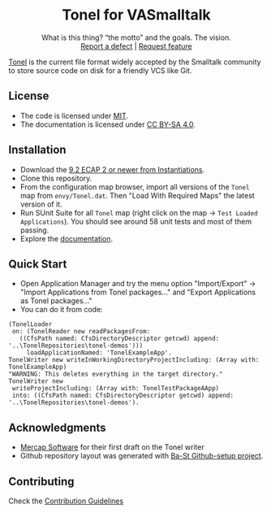 <p align="center">
 <h1 align="center">Tonel for VASmalltalk</h1>
  <p align="center">
    What is this thing? “the motto” and the goals. The vision.
    <!---
    <br>
    <a href="docs/"><strong>Explore the docs »</strong></a>
    <br>
    -->
    <br>
    <a href="https://github.com/vasmalltalk/tonel-vast/issues/new?labels=Type%3A+Defect">Report a defect</a>
    |
    <a href="https://github.com/vasmalltalk/tonel-vast/issues/new?labels=Type%3A+Feature">Request feature</a>
  </p>
</p>

[Tonel](https://github.com/pharo-vcs/tonel) is the current file format widely accepted by the Smalltalk community to store source code on disk for a friendly VCS like Git.

## License
- The code is licensed under [MIT](LICENSE).
- The documentation is licensed under [CC BY-SA 4.0](http://creativecommons.org/licenses/by-sa/4.0/).

## Installation

- Download the [9.2 ECAP 2 or newer from Instantiations](https://www.instantiations.com/ecap/).
- Clone this repository.
- From the configuration map browser, import all versions of the `Tonel` map from `envy/Tonel.dat`. Then "Load With Required Maps" the latest version of it.
- Run SUnit Suite for all `Tonel` map (right click on the map -> `Test Loaded Applications`). You should see around 58 unit tests and most of them passing.
- Explore the [documentation](docs/).


## Quick Start

- Open Application Manager and try the menu option "Import/Export" -> "Import Applications from Tonel packages..." and "Export Applications as Tonel packages..."
- You can do it from code:
```smalltalk
(TonelLoader
 on: (TonelReader new readPackagesFrom:
   ((CfsPath named: CfsDirectoryDescriptor getcwd) append: '..\TonelRepositories\tonel-demos')))
     loadApplicationNamed: 'TonelExampleApp'.
TonelWriter new writeInWorkingDirectoryProjectIncluding: (Array with: TonelExampleApp)
"WARNING: This deletes everything in the target directory."
TonelWriter new
 writeProjectIncluding: (Array with: TonelTestPackageAApp)  
 into: ((CfsPath named: CfsDirectoryDescriptor getcwd) append: '..\TonelRepositories\tonel-demos').
 ```


## Acknowledgments

- [Mercap Software](https://github.com/Mercap) for their first draft on the Tonel writer
- Github repository layout was generated with [Ba-St Github-setup project](https://github.com/ba-st/GitHub-setup).


## Contributing

Check the [Contribution Guidelines](CONTRIBUTING.md)
